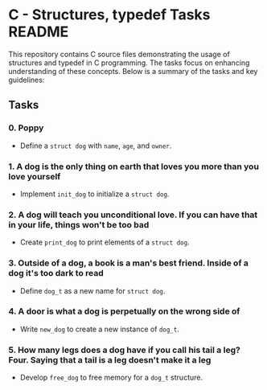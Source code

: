 # C - Structures, typedef Tasks README

This repository contains C source files demonstrating the usage of structures and typedef in C programming. The tasks focus on enhancing understanding of these concepts. Below is a summary of the tasks and key guidelines:

## Tasks

### 0. Poppy
- Define a `struct dog` with `name`, `age`, and `owner`.

### 1. A dog is the only thing on earth that loves you more than you love yourself
- Implement `init_dog` to initialize a `struct dog`.

### 2. A dog will teach you unconditional love. If you can have that in your life, things won't be too bad
- Create `print_dog` to print elements of a `struct dog`.

### 3. Outside of a dog, a book is a man's best friend. Inside of a dog it's too dark to read
- Define `dog_t` as a new name for `struct dog`.

### 4. A door is what a dog is perpetually on the wrong side of
- Write `new_dog` to create a new instance of `dog_t`.

### 5. How many legs does a dog have if you call his tail a leg? Four. Saying that a tail is a leg doesn't make it a leg
- Develop `free_dog` to free memory for a `dog_t` structure.
